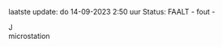 laatste update: 
do 14-09-2023  2:50   uur 
Status: FAALT - fout - 
<div class="service R">J</div><div class="service R">microstation</div>
